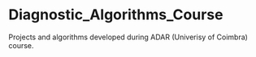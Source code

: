 # Diagnostic_Algorithms_Course
Projects and algorithms  developed during ADAR (Univerisy of Coimbra) course.
